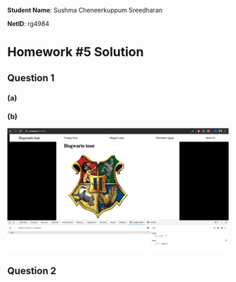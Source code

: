 **Student Name**:  Sushma Cheneerkuppum Sreedharan

**NetID**: rg4984

# Homework #5 Solution

## Question 1 

### (a)

### (b)

![Developer-tool Screenshot](images/component-view.png)

## Question 2 